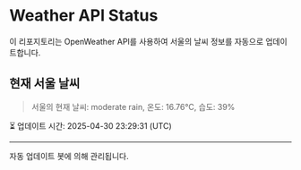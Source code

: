 
# Weather API Status

이 리포지토리는 OpenWeather API를 사용하여 서울의 날씨 정보를 자동으로 업데이트합니다.

## 현재 서울 날씨
> 서울의 현재 날씨: moderate rain, 온도: 16.76°C, 습도: 39%

⏳ 업데이트 시간: 2025-04-30 23:29:31 (UTC)

---
자동 업데이트 봇에 의해 관리됩니다.
